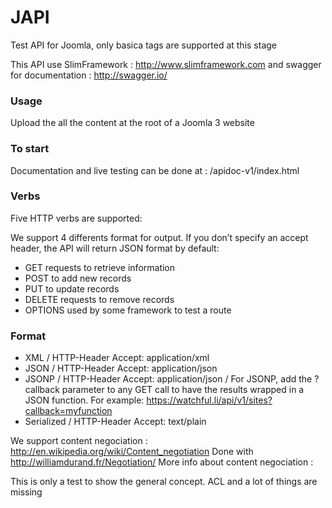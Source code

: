 JAPI
====

Test API for Joomla, only basica tags are supported at this stage

This API use SlimFramework : http://www.slimframework.com
and swagger for documentation : http://swagger.io/

### Usage
Upload the all the content at the root of a Joomla 3 website

### To start
Documentation and live testing can be done at : /apidoc-v1/index.html

### Verbs
Five HTTP verbs are supported:

We support 4 differents format for output. If you don’t specify an accept header, the API will return JSON format by default:
* GET requests to retrieve information
* POST to add new records
* PUT to update records
* DELETE requests to remove records
* OPTIONS used by some framework to test a route

### Format
* XML
/ HTTP-Header Accept: application/xml
* JSON
/ HTTP-Header Accept: application/json
* JSONP
/ HTTP-Header Accept: application/json
/ For JSONP, add the ?callback parameter to any GET call to have the results wrapped in a JSON function. For example: https://watchful.li/api/v1/sites?callback=myfunction
* Serialized
/ HTTP-Header Accept: text/plain 

We support content negociation : http://en.wikipedia.org/wiki/Content_negotiation
Done with http://williamdurand.fr/Negotiation/
More info about content negociation : 


This is only a test to show the general concept. ACL and a lot of things are missing
